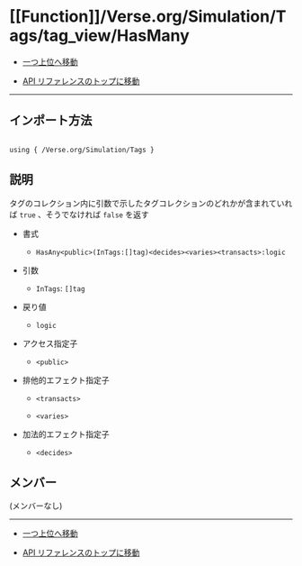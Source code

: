 # [[Function]]/Verse.org/Simulation/Tags/tag_view/HasMany

- [一つ上位へ移動](../main.md)

- [API リファレンスのトップに移動](/main.md)

---

## インポート方法

```verse

using { /Verse.org/Simulation/Tags }

```

## 説明

 タグのコレクション内に引数で示したタグコレクションのどれかが含まれていれば `true` 、そうでなければ `false` を返す

- 書式

  - `HasAny<public>(InTags:[]tag)<decides><varies><transacts>:logic`

- 引数

  - `InTags`: `[]tag`

- 戻り値

  - `logic`

- アクセス指定子

  - `<public>`

- 排他的エフェクト指定子

  - `<transacts>`

  - `<varies>`

- 加法的エフェクト指定子

  - `<decides>`

## メンバー

(メンバーなし)

---

- [一つ上位へ移動](../main.md)

- [API リファレンスのトップに移動](/main.md)

